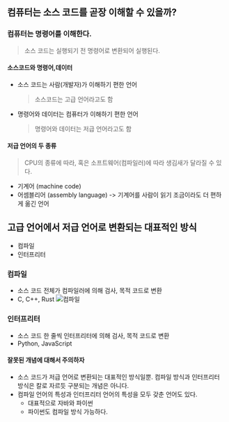 ## 컴퓨터는 소스 코드를 곧장 이해할 수 있을까?

### 컴퓨터는 명령어를 이해한다.

> 소스 코드는 실행되기 전 명령어로 변환되어 실행된다.

#### 소스코드와 명령어,데이터

- 소스 코드는 사람(개발자)가 이해하기 편한 언어

  > 소스코드는 고급 언어라고도 함

- 명령어와 데이터는 컴퓨터가 이해하기 편한 언어
  > 명령어와 데이터는 저급 언어라고도 함

#### 저급 언어의 두 종류

> CPU의 종류에 따라, 혹은 소프트웨어(컴파일러)에 따라 생김새가 달라질 수 있다.

- 기계어 (machine code)
- 어셈블리어 (assembly language) -> 기계어를 사람이 읽기 조금이라도 더 편하게 옮긴 언어

## 고급 언어에서 저급 언어로 변환되는 대표적인 방식

- 컴파일
- 인터프리터

### 컴파일

- 소스 코드 전체가 컴파일러에 의해 검사, 목적 코드로 변환
- C, C++, Rust
  ![컴파일](https://velog.velcdn.com/images/ghwns1007/post/c82084be-6e25-42b8-966d-f6906fbae56d/image.png)

### 인터프리터

- 소스 코드 한 줄씩 인터프리터에 의해 검사, 목적 코드로 변환
- Python, JavaScript

#### 잘못된 개념에 대해서 주의하자

- 소스 코드가 저급 언어로 변환되는 대표적인 방식일뿐. 컴파일 방식과 인터프리터 방식은 칼로 자르듯 구분되는 개념은 아니다.
- 컴파일 언어의 특성과 인터프리터 언어의 특성을 모두 갖춘 언어도 있다.
  - 대표적으로 자바와 파이썬
  - 파이썬도 컴파일 방식 가능하다.
